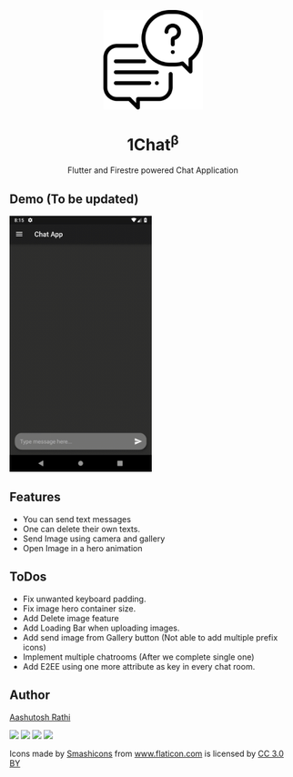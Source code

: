 <p align="center"><img src="assets/icon.png" align="center" width="175"></p>
<h1 align="center">1Chat<sup>β</sup></h1>

<p align="center">
<p align="center">Flutter and Firestre powered Chat Application</p>

## Demo (To be updated)

<img width="250" height="450" src="assets/demo/demo.gif" />

## Features

- You can send text messages
- One can delete their own texts.
- Send Image using camera and gallery
- Open Image in a hero animation

## ToDos

- Fix unwanted keyboard padding.
- Fix image hero container size.
- Add Delete image feature
- Add Loading Bar when uploading images.
- Add send image from Gallery button (Not able to add multiple prefix icons)
- Implement multiple chatrooms (After we complete single one)
- Add E2EE using one more attribute as key in every chat room.

## Author

[Aashutosh Rathi](https://github.com/aashutoshrathi)

[<img src="https://image.flaticon.com/icons/svg/185/185961.svg" width="35" padding="10">](https://twitter.com/AashutoshRathi)
[<img src="https://image.flaticon.com/icons/svg/185/185964.svg" width="35" padding="10">](https://linkedin.com/in/aashutoshrathi)
[<img src="https://image.flaticon.com/icons/svg/185/185981.svg" width="35" padding="10">](https://www.facebook.com/aashutoshrathi)
[<img src="https://image.flaticon.com/icons/svg/985/985680.svg" width="35" padding="10">](https://www.paypal.me/AashutoshRathi)

<div>Icons made by <a href="https://www.flaticon.com/authors/smashicons" title="Smashicons">Smashicons</a> from <a href="https://www.flaticon.com/" title="Flaticon">www.flaticon.com</a> is licensed by <a href="http://creativecommons.org/licenses/by/3.0/" title="Creative Commons BY 3.0" target="_blank">CC 3.0 BY</a></div>

